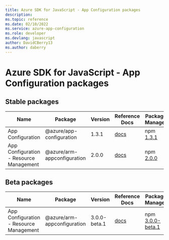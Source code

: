 ```yaml
---
title: Azure SDK for JavaScript - App Configuration packages
description: 
ms.topic: reference
ms.date: 02/10/2022
ms.service: azure-app-configuration
ms.role: developer
ms.devlang: javascript
author: DavidCBerry13
ms.author: daberry
---
```


# Azure SDK for JavaScript - App Configuration packages

## Stable packages

| Name                  | Package              | Version          | Reference Docs         | Package Manager                |
|-----------------------|----------------------|------------------|------------------------|--------------------------------|
| App Configuration | @azure/app-configuration | 1.3.1 | [docs](/azure/javascript/sdk/sdk-demo2/app-configuration/azure-app-configuration/stable)  | npm [1.3.1](https://www.npmjs.com/package/%40azure%2Fapp-configuration) |
| App Configuration - Resource Management | @azure/arm-appconfiguration | 2.0.0 | [docs](/azure/javascript/sdk/sdk-demo2/app-configuration/azure-arm-appconfiguration/stable)  | npm [2.0.0](https://www.npmjs.com/package/%40azure%2Farm-appconfiguration) |
 

## Beta packages

| Name                  | Package              | Version          | Reference Docs         | Package Manager                |
|-----------------------|----------------------|------------------|------------------------|--------------------------------|
| App Configuration - Resource Management | @azure/arm-appconfiguration | 3.0.0-beta.1 | [docs](/azure/javascript/sdk/sdk-demo2/app-configuration/azure-arm-appconfiguration/beta)  | npm [3.0.0-beta.1](https://www.npmjs.com/package/%40azure%2Farm-appconfiguration%403.0.0-beta.1) |
 


 